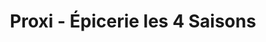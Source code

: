 ---
title: "Proxi - Épicerie les 4 Saisons"
url: /correns/proxi-epicerie-les-4-saisons/
shop: Lebensmittel
---